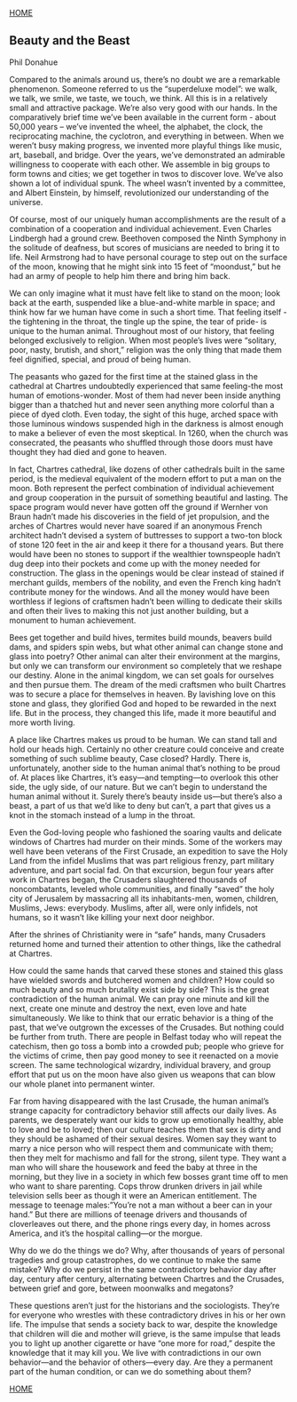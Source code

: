[HOME](../index.md)

## Beauty and the Beast

Phil Donahue

Compared to the animals around us, there’s no doubt we are a remarkable phenomenon. Someone referred to us the “superdeluxe model”: we walk, we talk, we smile, we taste, we touch, we think. All this is in a relatively small and attractive package. We’re also very good with our hands. In the comparatively brief time we’ve been available in the current form - about 50,000 years – we’ve invented the wheel, the alphabet, the clock, the reciprocating machine, the cyclotron, and everything in between. When we weren’t busy making progress, we invented more playful things like music, art, baseball, and bridge. Over the years, we’ve demonstrated an admirable willingness to cooperate with each other. We assemble in big groups to form towns and cities; we get together in twos to discover love. We’ve also shown a lot of individual spunk. The wheel wasn’t invented by a committee, and Albert Einstein, by himself, revolutionized our understanding of the universe.

Of course, most of our uniquely human accomplishments are the result of a combination of a cooperation and individual achievement. Even Charles Lindbergh had a ground crew. Beethoven composed the Ninth Symphony in the solitude of deafness, but scores of musicians are needed to bring it to life. Neil Armstrong had to have personal courage to step out on the surface of the moon, knowing that he might sink into 15 feet of “moondust,” but he had an army of people to help him there and bring him back.

We can only imagine what it must have felt like to stand on the moon; look back at the earth, suspended like a blue-and-white marble in space; and think how far we human have come in such a short time. That feeling itself - the tightening in the throat, the tingle up the spine, the tear of pride- is unique to the human animal. Throughout most of our history, that feeling belonged exclusively to religion. When most people’s lives were “solitary, poor, nasty, brutish, and short,” religion was the only thing that made them feel dignified, special, and proud of being human.

The peasants who gazed for the first time at the stained glass in the cathedral at Chartres undoubtedly experienced that same feeling-the most human of emotions-wonder. Most of them had never been inside anything bigger than a thatched hut and never seen anything more colorful than a piece of dyed cloth. Even today, the sight of this huge, arched space with those luminous windows suspended high in the darkness is almost enough to make a believer of even the most skeptical. In 1260, when the church was consecrated, the peasants who shuffled through those doors must have thought they had died and gone to heaven.

In fact, Chartres cathedral, like dozens of other cathedrals built in the same period, is the medieval equivalent of the modern effort to put a man on the moon. Both represent the perfect combination of individual achievement and group cooperation in the pursuit of something beautiful and lasting. The space program would never have gotten off the ground if Wernher von Braun hadn’t made his discoveries in the field of jet propulsion, and the arches of Chartres would never have soared if an anonymous French architect hadn’t devised a system of buttresses to support a two-ton block of stone 120 feet in the air and keep it there for a thousand years. But there would have been no stones to support if the wealthier townspeople hadn’t dug deep into their pockets and come up with the money needed for construction. The glass in the openings would be clear instead of stained if merchant guilds, members of the nobility, and even the French king hadn’t contribute money for the windows. And all the money would have been worthless if legions of craftsmen hadn’t been willing to dedicate their skills and often their lives to making this not just another building, but a monument to human achievement.

Bees get together and build hives, termites build mounds, beavers build dams, and spiders spin webs, but what other animal can change stone and glass into poetry? Other animal can alter their environment at the margins, but only we can transform our environment so completely that we reshape our destiny. Alone in the animal kingdom, we can set goals for ourselves and then pursue them. The dream of the medi craftsmen who built Chartres was to secure a place for themselves in heaven. By lavishing love on this stone and glass, they glorified God and hoped to be rewarded in the next life. But in the process, they changed this life, made it more beautiful and more worth living.

A place like Chartres makes us proud to be human. We can stand tall and hold our heads high. Certainly no other creature could conceive and create something of such sublime beauty, Case closed? Hardly. There is, unfortunately, another side to the human animal that’s nothing to be proud of. At places like Chartres, it’s easy—and tempting—to overlook this other side, the ugly side, of our nature. But we can’t begin to understand the human animal without it. Surely there’s beauty inside us—but there’s also a beast, a part of us that we’d like to deny but can’t, a part that gives us a knot in the stomach instead of a lump in the throat.

Even the God-loving people who fashioned the soaring vaults and delicate windows of Chartres had murder on their minds. Some of the workers may well have been veterans of the First Crusade, an expedition to save the Holy Land from the infidel Muslims that was part religious frenzy, part military adventure, and part social fad. On that excursion, begun four years after work in Chartres began, the Crusaders slaughtered thousands of noncombatants, leveled whole communities, and finally “saved” the holy city of Jerusalem by massacring all its inhabitants-men, women, children, Muslims, Jews: everybody. Muslims, after all, were only infidels, not humans, so it wasn’t like killing your next door neighbor.

After the shrines of Christianity were in “safe” hands, many Crusaders returned home and turned their attention to other things, like the cathedral at Chartres.

How could the same hands that carved these stones and stained this glass have wielded swords and butchered women and children? How could so much beauty and so much brutality exist side by side? This is the great contradiction of the human animal. We can pray one minute and kill the next, create one minute and destroy the next, even love and hate simultaneously. We like to think that our erratic behavior is a thing of the past, that we’ve outgrown the excesses of the Crusades. But nothing could be further from truth. There are people in Belfast today who will repeat the catechism, then go toss a bomb into a crowded pub; people who grieve for the victims of crime, then pay good money to see it reenacted on a movie screen. The same technological wizardry, individual bravery, and group effort that put us on the moon have also given us weapons that can blow our whole planet into permanent winter.

 Far from having disappeared with the last Crusade, the human animal’s strange capacity for contradictory behavior still affects our daily lives. As parents, we desperately want our kids to grow up emotionally healthy, able to love and be to loved; then our culture teaches them that sex is dirty and they should be ashamed of their sexual desires. Women say they want to marry a nice person who will respect them and communicate with them; then they melt for machismo and fall for the strong, silent type. They want a man who will share the housework and feed the baby at three in the morning, but they live in a society in which few bosses grant time off to men who want to share parenting. Cops throw drunken drivers in jail while television sells beer as though it were an American entitlement. The message to teenage males:”You’re not a man without a beer can in your hand.” But there are millions of teenage drivers and thousands of cloverleaves out there, and the phone rings every day, in homes across America, and it’s the hospital calling—or the morgue.

Why do we do the things we do? Why, after thousands of years of personal tragedies and group catastrophes, do we continue to make the same mistake? Why do we persist in the same contradictory behavior day after day, century after century, alternating between Chartres and the Crusades, between grief and gore, between moonwalks and megatons?

These questions aren’t just for the historians and the sociologists. They’re for everyone who wrestles with these contradictory drives in his or her own life. The impulse that sends a society back to war, despite the knowledge that children will die and mother will grieve, is the same impulse that leads you to light up another cigarette or have “one more for road,” despite the knowledge that it may kill you. We live with contradictions in our own behavior—and the behavior of others—every day. Are they a permanent part of the human condition, or can we do something about them?

[HOME](../index.md)